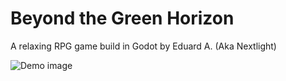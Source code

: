 # Beyond the Green Horizon
A relaxing RPG game build in Godot by Eduard A. (Aka Nextlight)

![Demo image](/Diary/dialogbox.gif)
